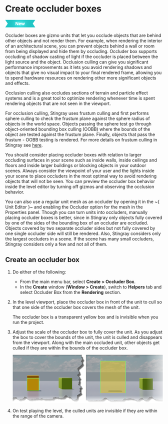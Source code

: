 # Create occluder boxes

[![NEW](../../images/new.png "What else is new in v1.6?")](../../release_notes/readme_1.6.html)

Occluder boxes are gizmo units that let you occlude objects that are behind other objects and not render them. For example, when rendering the interior of an architectural scene, you can prevent objects behind a wall or room from being displayed and hide them by occluding. Occluder box supports occluding of shadow casting of light if the occluder is placed between the light source and the object. Occlusion culling can give you significant performance improvements as it lets you avoid rendering shadows and objects that give no visual impact to your final rendered frame, allowing you to spend hardware resources on rendering other more significant objects and effects.

Occlusion culling also occludes sections of terrain and particle effect systems and is a great tool to optimize rendering whenever time is spent rendering objects that are not seen in the viewport.

For occlusion culling, Stingray uses frustum culling and first performs sphere culling to check the frustum plane against the sphere radius of objects in the world space. Objects passing the sphere test go through object-oriented bounding box culling (OOBB) where the bounds of the object are tested against the frustum plane. Finally, objects that pass the frustum - OOBB testing is rendered. For more details on frustum culling in Stingray see [here](https://gamedev.autodesk.com/blogs/1/post/353597490642337181).

You should consider placing occluder boxes with relation to larger occluding surfaces in your scene such as inside walls, inside ceilings and floors and inside larger buildings or blocking objects in your outdoor scenes. Always consider the viewpoint of your user and the lights inside your scene to place occluders in the most optimal way to avoid rendering objects that will not be seen. You can preview the occluder box behavior inside the level editor by turning off gizmos and observing the occlusion behavior.

You can also use a regular unit mesh as an occluder by opening it in the ~{ Unit Editor }~ and enabling the Occluder option for the mesh in the Properties panel. Though you can turn units into occluders, manually placing occluder boxes is better, since in Stingray only objects fully covered by one of the sides of the bounding box of an occluder are occluded. Objects covered by two separate occluder sides but not fully covered by one single occluder side will still be rendered. Also, Stingray considers only the largest occluders in a scene. If the scene has many small occluders, Stingray considers only a few and not all of them.

## Create an occluder box

1. Do either of the following:

  	- From the main menu bar, select **Create > Occluder Box**.
  	- In the **Create** window (**Window > Create**), switch to **Helpers** tab and select Occluder Box from the **Rendering** section.


2. In the level viewport, place the occluder box in front of the unit to cull so that one side of the occluder box covers the mesh of the unit.

  	The occluder box is a transparent yellow box and is invisible when you run the project.


3. Adjust the scale of the occluder box to fully cover the unit.  As you adjust the box to cover the bounds of the unit, the unit is culled and disappears from the viewport. Along with the main occluded unit, other objects get culled if they are within the bounds of the occluder box.

  	![](../../images/example_occluder.png)

4. On test playing the level, the culled units are invisible if they are within the range of the camera.
